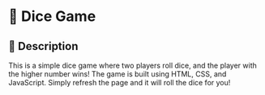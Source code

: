 # 🎲 Dice Game

## 📌 Description

This is a simple dice game where two players roll dice, and the player with the higher number wins! The game is built using HTML, CSS, and JavaScript. Simply refresh the page and it will roll the dice for you!
